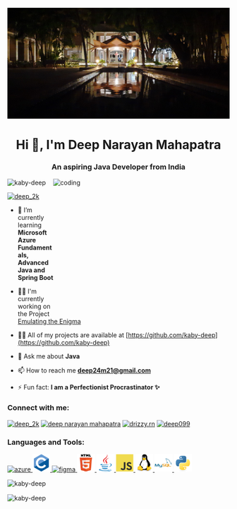 ![logo](https://github.com/kaby-deep/kaby-deep/blob/main/banner.jpg)
<h1 align="center">Hi 👋, I'm Deep Narayan Mahapatra</h1>
<h3 align="center">An aspiring Java Developer from India</h3>
<img align="right" alt="coding" height="300" width="400" src="https://i.pinimg.com/originals/0a/8b/a1/0a8ba1f254df17146e9aa237dfb2c7fa.gif">

<p align="left"> <img src="https://komarev.com/ghpvc/?username=kaby-deep&label=Profile%20views&color=0e75b6&style=flat" alt="kaby-deep" /> </p>

<p align="left"> <a href="https://twitter.com/deep_2k" target="blank"><img src="https://img.shields.io/twitter/follow/deep_2k?logo=twitter&style=for-the-badge" alt="deep_2k" /></a> </p>

- 🌱 I’m currently learning **Microsoft Azure Fundamentals, Advanced Java and Spring Boot**

- 👨‍💻 I'm currently working on the Project [Emulating the Enigma](https://github.com/kaby-deep/Emulating-the-Enigma)

- 👨‍💻 All of my projects are available at [https://github.com/kaby-deep](https://github.com/kaby-deep)

- 💬 Ask me about **Java**

- 📫 How to reach me **deep24m21@gmail.com**

- ⚡ Fun fact:  **I am a Perfectionist Procrastinator ✨**

<h3 align="left">Connect with me:</h3>
<p align="left">
<a href="https://twitter.com/deep_2k" target="blank"><img align="center" src="https://raw.githubusercontent.com/rahuldkjain/github-profile-readme-generator/master/src/images/icons/Social/twitter.svg" alt="deep_2k" height="30" width="40" /></a>
<a href="https://linkedin.com/in/deep narayan mahapatra" target="blank"><img align="center" src="https://raw.githubusercontent.com/rahuldkjain/github-profile-readme-generator/master/src/images/icons/Social/linked-in-alt.svg" alt="deep narayan mahapatra" height="30" width="40" /></a>
<a href="https://instagram.com/drizzy.rn" target="blank"><img align="center" src="https://raw.githubusercontent.com/rahuldkjain/github-profile-readme-generator/master/src/images/icons/Social/instagram.svg" alt="drizzy.rn" height="30" width="40" /></a>
<a href="https://www.hackerrank.com/deep099" target="blank"><img align="center" src="https://raw.githubusercontent.com/rahuldkjain/github-profile-readme-generator/master/src/images/icons/Social/hackerrank.svg" alt="deep099" height="30" width="40" /></a>
</p>

<h3 align="left">Languages and Tools:</h3>
<p align="left"> <a href="https://azure.microsoft.com/en-in/" target="_blank" rel="noreferrer"> <img src="https://www.vectorlogo.zone/logos/microsoft_azure/microsoft_azure-icon.svg" alt="azure" width="40" height="40"/> </a> <a href="https://www.cprogramming.com/" target="_blank" rel="noreferrer"> <img src="https://raw.githubusercontent.com/devicons/devicon/master/icons/c/c-original.svg" alt="c" width="40" height="40"/> </a> <a href="https://www.figma.com/" target="_blank" rel="noreferrer"> <img src="https://www.vectorlogo.zone/logos/figma/figma-icon.svg" alt="figma" width="40" height="40"/> </a> <a href="https://www.w3.org/html/" target="_blank" rel="noreferrer"> <img src="https://raw.githubusercontent.com/devicons/devicon/master/icons/html5/html5-original-wordmark.svg" alt="html5" width="40" height="40"/> </a> <a href="https://www.java.com" target="_blank" rel="noreferrer"> <img src="https://raw.githubusercontent.com/devicons/devicon/master/icons/java/java-original.svg" alt="java" width="40" height="40"/> </a> <a href="https://developer.mozilla.org/en-US/docs/Web/JavaScript" target="_blank" rel="noreferrer"> <img src="https://raw.githubusercontent.com/devicons/devicon/master/icons/javascript/javascript-original.svg" alt="javascript" width="40" height="40"/> </a> <a href="https://www.linux.org/" target="_blank" rel="noreferrer"> <img src="https://raw.githubusercontent.com/devicons/devicon/master/icons/linux/linux-original.svg" alt="linux" width="40" height="40"/> </a> <a href="https://www.mysql.com/" target="_blank" rel="noreferrer"> <img src="https://raw.githubusercontent.com/devicons/devicon/master/icons/mysql/mysql-original-wordmark.svg" alt="mysql" width="40" height="40"/> </a> <a href="https://www.python.org" target="_blank" rel="noreferrer"> <img src="https://raw.githubusercontent.com/devicons/devicon/master/icons/python/python-original.svg" alt="python" width="40" height="40"/> </a> </p>

<p><img align="center" src="https://github-readme-stats.vercel.app/api/top-langs?username=kaby-deep&show_icons=true&locale=en&layout=compact" alt="kaby-deep" /></p>

<p><img align="center" src="https://github-readme-streak-stats.herokuapp.com/?user=kaby-deep&" alt="kaby-deep" /></p>
